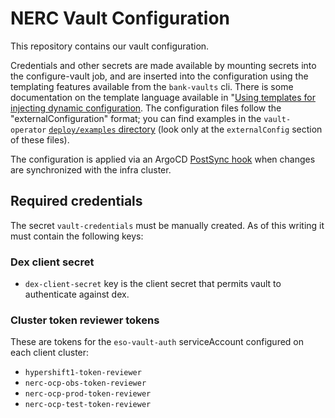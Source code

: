 # NERC Vault Configuration

This repository contains our vault configuration.

Credentials and other secrets are made available by mounting secrets into the configure-vault job, and are inserted into the configuration using the templating features available from the `bank-vaults` cli. There is some documentation on the template language available in "[Using templates for injecting dynamic configuration](https://bank-vaults.dev/docs/operator/templating-configuration/). The configuration files follow the "externalConfiguration" format; you can find examples in the `vault-operator` [`deploy/examples` directory](https://github.com/bank-vaults/vault-operator/tree/main/deploy/examples) (look only at the `externalConfig` section of these files).

The configuration is applied via an ArgoCD [PostSync hook](https://argo-cd.readthedocs.io/en/stable/user-guide/resource_hooks/) when changes are synchronized with the infra cluster.

## Required credentials

The secret `vault-credentials` must be manually created. As of this writing it must contain the following keys:


### Dex client secret

- `dex-client-secret` key is the client secret that permits vault to authenticate against dex.

### Cluster token reviewer tokens

These are tokens for the `eso-vault-auth` serviceAccount configured on each client cluster:

- `hypershift1-token-reviewer`
- `nerc-ocp-obs-token-reviewer`
- `nerc-ocp-prod-token-reviewer`
- `nerc-ocp-test-token-reviewer`
